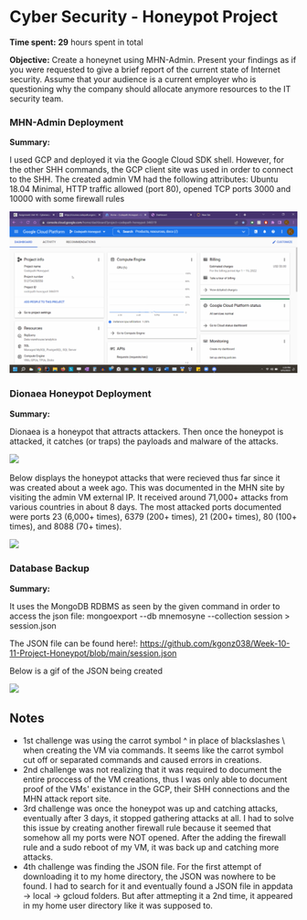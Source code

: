 # Cyber Security - Honeypot Project

**Time spent:** **29** hours spent in total

**Objective:** Create a honeynet using MHN-Admin. Present your findings as if you were requested to give a brief report of the current state of Internet security. Assume that your audience is a current employer who is questioning why the company should allocate anymore resources to the IT security team.

### MHN-Admin Deployment

**Summary:** 

I used GCP and deployed it via the Google Cloud SDK shell. However, for the other SHH commands, the GCP client site was used in order to connect to the SHH.
The created admin VM had the following attributes: Ubuntu 18.04 Minimal, HTTP traffic allowed (port 80), opened TCP ports 3000 and 10000 with some firewall rules

<img src="mhn-admin.gif">

### Dionaea Honeypot Deployment 

**Summary:** 

Dionaea is a honeypot that attracts attackers. Then once the honeypot is attacked, it catches (or traps) the payloads and malware of the attacks.

<img src="dionaea-honeypot.gif">

Below displays the honeypot attacks that were recieved thus far since it was created about a week ago. This was documented in the MHN site by visiting the admin VM external IP. It received around 71,000+ attacks from various countries in about 8 days. The most attacked ports documented were ports 23 (6,000+ times), 6379 (200+ times), 21 (200+ times), 80 (100+ times), and 8088 (70+ times).

<img src="mhn-admin-attacks.gif">

### Database Backup 

**Summary:** 

It uses the MongoDB RDBMS as seen by the given command in order to access the json file: mongoexport --db mnemosyne --collection session > session.json

The JSON file can be found here!: https://github.com/kgonz038/Week-10-11-Project-Honeypot/blob/main/session.json

Below is a gif of the JSON being created

<img src="database-backup.gif">

## Notes

- 1st challenge was using the carrot symbol ^ in place of blackslashes \ when creating the VM via commands. It seems like the carrot symbol cut off or separated commands and caused errors in creations.
- 2nd challenge was not realizing that it was required to document the entire proccess of the VM creations, thus I was only able to document proof of the VMs' existance in the GCP, their SHH connections and the MHN attack report site.
- 3rd challenge was once the honeypot was up and catching attacks, eventually after 3 days, it stopped gathering attacks at all. I had to solve this issue by creating another firewall rule because it seemed that somehow all my ports were NOT opened. After the adding the firewall rule and a sudo reboot of my VM, it was back up and catching more attacks.
- 4th challenge was finding the JSON file. For the first attempt of downloading it to my home directory, the JSON was nowhere to be found. I had to search for it and eventually found a JSON file in appdata -> local -> gcloud folders. But after attmepting it a 2nd time, it appeared in my home user directory like it was supposed to. 
